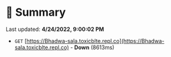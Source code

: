 # 📖 Summary
Last updated: **4/24/2022, 9:00:02 PM**

- `GET` [https://Bhadwa-sala.toxicblte.repl.co](https://Bhadwa-sala.toxicblte.repl.co) - **Down** (8613ms)
